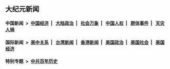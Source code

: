## 大纪元新闻

#### 中国新闻 &nbsp;>&nbsp; [中国经济](indexes/ncid283/README.md?05031645) &nbsp;| &nbsp; [大陆政治](indexes/ncid277/README.md?05031645) &nbsp;| &nbsp; [社会万象](indexes/ncid282/README.md?05031645) &nbsp;| &nbsp; [中国人权](indexes/ncid278/README.md?05031645) &nbsp;| &nbsp; [群体事件](indexes/ncid279/README.md?05031645) &nbsp;| &nbsp; [天灾人祸](indexes/ncid280/README.md?05031645)

#### 国际新闻 &nbsp;>&nbsp; [美中关系](indexes/nf1412576/README.md?05031645) &nbsp;| &nbsp; [台湾新闻](indexes/ncid1349361/README.md?05031645) &nbsp;| &nbsp; [香港新闻](indexes/ncid1349362/README.md?05031645) &nbsp;| &nbsp; [美国政治](indexes/ncid1078159/README.md?05031645) &nbsp;| &nbsp; [美国社会](indexes/ncid1078160/README.md?05031645) &nbsp;| &nbsp; [美国经济](indexes/ncid1078158/README.md?05031645)

#### 特别专题 &nbsp;>&nbsp; [中共百年历史](https://github.com/easy2view/epoch-special/blob/master/README.md?05031645)  

